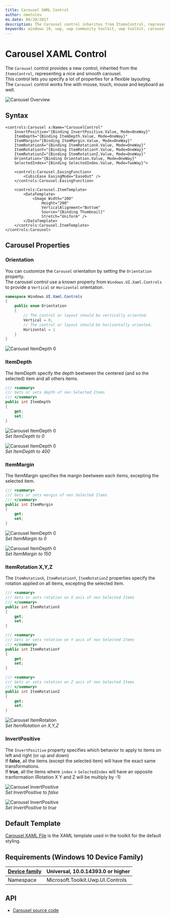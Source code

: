 ```yaml
---
title: Carousel XAML Control
author: nmetulev
ms.date: 08/20/2017
description: The Carousel control inherites from ItemsControl, representing a nice and smooth carousel.
keywords: windows 10, uwp, uwp community toolkit, uwp toolkit, carousel, xaml control, xaml
---
```


# Carousel XAML Control 

The `Carousel` control provides a new control, inherited from the `ItemsControl`, representing a nice and smooth carousel.  
This control lets you specify a lot of properties for a flexible layouting.  
The `Carousel` control works fine with mouse, touch, mouse and keyboard as well. 

![Carousel Overview](../resources/images/Controls-Carousel-Overview.gif "Carousel")  

## Syntax

```xaml
<controls:Carousel x:Name="CarouselControl"
    InvertPositive="{Binding InvertPositive.Value, Mode=OneWay}"
    ItemDepth="{Binding ItemDepth.Value, Mode=OneWay}"
    ItemMargin="{Binding ItemMargin.Value, Mode=OneWay}"
    ItemRotationX="{Binding ItemRotationX.Value, Mode=OneWay}"
    ItemRotationY="{Binding ItemRotationY.Value, Mode=OneWay}"
    ItemRotationZ="{Binding ItemRotationZ.Value, Mode=OneWay}"
    Orientation="{Binding Orientation.Value, Mode=OneWay}"
    SelectedIndex="{Binding SelectedIndex.Value, Mode=TwoWay}">

    <controls:Carousel.EasingFunction>
        <CubicEase EasingMode="EaseOut" />
    </controls:Carousel.EasingFunction>

    <controls:Carousel.ItemTemplate>
        <DataTemplate>
            <Image Width="200"
                Height="200"
                VerticalAlignment="Bottom"
                Source="{Binding Thumbnail}"
                Stretch="Uniform" />
        </DataTemplate>
    </controls:Carousel.ItemTemplate>
</controls:Carousel>
```

## Carousel Properties

### Orientation

You can customize the `Carousel` orientation by setting the `Orientation` property.   
The carousel control use a known property from `Windows.UI.Xaml.Controls` to provide a `Vertical` or `Horizontal` orientation.  

```csharp
namespace Windows.UI.Xaml.Controls
{
    public enum Orientation
    {
        // The control or layout should be vertically oriented.
        Vertical = 0,
        // The control or layout should be horizontally oriented.
        Horizontal = 1
    }
}
```
![Carousel ItemDepth 0](../resources/images/Controls-Carousel-Orientation.jpg "Carousel")  

### ItemDepth

The ItemDepth specify the depth beetween the centered (and so the selected) item and all others items.

```csharp
/// <summary>
/// Gets or sets depth of non Selected Items
/// </summary>
public int ItemDepth
{
    get;
    set;
}
```

![Carousel ItemDepth 0](../resources/images/Controls-Carousel-ItemDepth01.jpg "Carousel")  
*Set ItemDepth to 0*

![Carousel ItemDepth 0](../resources/images/Controls-Carousel-ItemDepth02.jpg "Carousel")  
*Set ItemDepth to 400*

### ItemMargin

The ItemMargin specifies the margin beetween each items, excepting the selected item.

```csharp
/// <summary>
/// Gets or sets margin of non Selected Items
/// </summary>
public int ItemMargin
{
    get;
    set;
}
```
![Carousel ItemDepth 0](../resources/images/Controls-Carousel-ItemMargin02.jpg "Carousel")  
*Set ItemMargin to 0*

![Carousel ItemDepth 0](../resources/images/Controls-Carousel-ItemMargin01.jpg "Carousel")  
*Set ItemMargin to 150*

### ItemRotation X,Y,Z

The `ItemRotationX`, `ItemRotationY`, `ItemRotationZ` properties specify the rotation applied on all items, excepting the selected item.

```csharp
/// <summary>
/// Gets or sets rotation on X axis of non Selected Items
/// </summary>
public int ItemRotationX
{
    get;
    set;
}

/// <summary>
/// Gets or sets rotation on Y axis of non Selected Items
/// </summary>
public int ItemRotationY
{
    get;
    set;
}

/// <summary>
/// Gets or sets rotation on Z axis of non Selected Items
/// </summary>
public int ItemRotationZ
{
    get;
    set;
}                
```

![Carousel ItemRotation](../resources/images/Controls-Carousel-ItemRotation.jpg "Carousel")  
*Set ItemRotation on X,Y,Z*

### InvertPositive

The `InvertPositive` property specifies which behavior to apply to items on left and right (or up and down)   
If **false**, all the items (except the selected item) will have the exact same transformations.  
If **true**, all the items where `index` > `SelectedIndex` will have an opposite tranformation (Rotation X Y and Z will be multiply by -1)

![Carousel InvertPositive](../resources/images/Controls-Carousel-InvertPositive01.jpg "Carousel")  
*Set InvertPositive to false*

![Carousel InvertPositive](../resources/images/Controls-Carousel-InvertPositive02.jpg "Carousel")  
*Set InvertPositive to true*

## Default Template 

[Carousel XAML File](https://github.com/Microsoft/UWPCommunityToolkit/blob/master/Microsoft.Toolkit.Uwp.UI.Controls/Carousel/Carousel.xaml) is the XAML template used in the toolkit for the default styling.

## Requirements (Windows 10 Device Family)

| [Device family](http://go.microsoft.com/fwlink/p/?LinkID=526370) | Universal, 10.0.14393.0 or higher |
| --- | --- |
| Namespace | Microsoft.Toolkit.Uwp.UI.Controls |

## API

* [Carousel source code](https://github.com/Microsoft/UWPCommunityToolkit/tree/master/Microsoft.Toolkit.Uwp.UI.Controls/Carousel)

